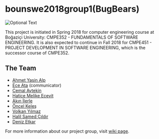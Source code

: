 # bounswe2018group1(BugBears)

![Optional Text](../master/resources/group_icon.png)

This project is initiated in Spring 2018 for computer engineering course at Boğaziçi University: CMPE352 - FUNDAMENTALS OF SOFTWARE ENGINEERING. It is also expected to continue in Fall 2018 for CMPE451 - PROJECT DEVELOPMENT IN SOFTWARE ENGINEERING, which is the successor course of CMPE352.

## The Team
* [Ahmet Yasin Alp](https://github.com/bounswe/bounswe2018group1/wiki/Ahmet-Yasin-Alp)
* [Ece Ata](https://github.com/bounswe/bounswe2018group1/wiki/Ece-Ata) (communicator)
* [Cemal Aytekin](https://github.com/bounswe/bounswe2018group1/wiki/Cemal-Aytekin)
* [Hatice Melike Ecevit](https://github.com/bounswe/bounswe2018group1/wiki/Hatice-Melike-Ecevit)
* [Akın İlerle](https://github.com/bounswe/bounswe2018group1/wiki/Akın-İlerle)
* [Öncel Keleş](https://github.com/bounswe/bounswe2018group1/wiki/Öncel-Keleş)
* [Volkan Yılmaz](https://github.com/bounswe/bounswe2018group1/wiki/Volkan-Yılmaz)
* [Halil Samed Çıldır](https://github.com/bounswe/bounswe2018group1/wiki/Halil-Samed-Çıldır)
* [Deniz Etkar](https://github.com/bounswe/bounswe2018group1/wiki/Deniz-Etkar)


For more information about our project group, visit [wiki page](https://github.com/bounswe/bounswe2018group1/wiki).
